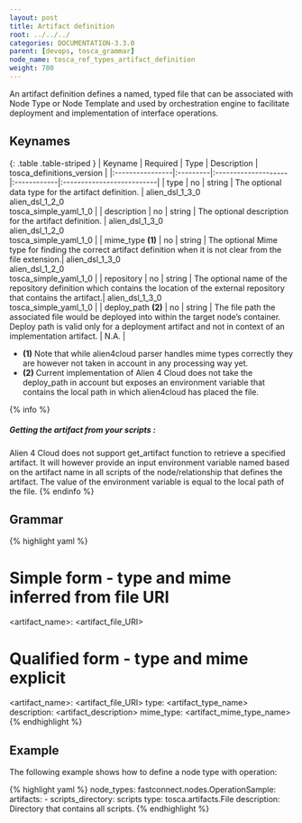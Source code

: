 ```yaml
---
layout: post
title: Artifact definition
root: ../../../
categories: DOCUMENTATION-3.3.0
parent: [devops, tosca_grammar]
node_name: tosca_ref_types_artifact_definition
weight: 700
---
```


An artifact definition defines a named, typed file that can be associated with Node Type or Node Template and used by orchestration engine to facilitate deployment and implementation of interface operations.

## Keynames

{: .table .table-striped }
| Keyname         | Required | Type                | Description | tosca_definitions_version |
|:----------------|:---------|:--------------------|:------------|:--------------------------|
| type | no | string | The optional data type for the artifact definition. | alien_dsl_1_3_0<br> alien_dsl_1_2_0<br> tosca_simple_yaml_1_0 |
| description | no | string | The optional description for the artifact definition. | alien_dsl_1_3_0<br> alien_dsl_1_2_0<br> tosca_simple_yaml_1_0 |
| mime_type __(1)__ | no | string | The optional Mime type for finding the correct artifact definition when it is not clear from the file extension.| alien_dsl_1_3_0<br> alien_dsl_1_2_0<br> tosca_simple_yaml_1_0 |
| repository | no | string | The optional name of the repository definition which contains the location of the external repository that contains the artifact.| alien_dsl_1_3_0<br> tosca_simple_yaml_1_0 |
| deploy_path __(2)__ | no | string | The file path the associated file would be deployed into within the target node’s container.<br> Deploy path is valid only for a deployment artifact and not in context of an implementation artifact. | N.A. |

* __(1)__ Note that while alien4cloud parser handles mime types correctly they are however not taken in account in any processing way yet.
* __(2)__ Current implementation of Alien 4 Cloud does not take the deploy_path in account but exposes an environment variable that contains the local path in which alien4cloud has placed the file.

{% info %}
<h5>Getting the artifact from your scripts :</h5>
Alien 4 Cloud does not support get_artifact function to retrieve a specified artifact. It will however provide an input environment variable named based on the artifact name in all scripts of the node/relationship that defines the artifact.
The value of the environment variable is equal to the local path of the file.
{% endinfo %}

## Grammar

{% highlight yaml %}
# Simple form - type and mime inferred from file URI
<artifact_name>: <artifact_file_URI>

# Qualified form - type and mime explicit
<artifact_name>: <artifact_file_URI>
type: <artifact_type_name>
description: <artifact_description>
mime_type: <artifact_mime_type_name>
{% endhighlight %}

## Example

The following example shows how to define a node type with operation:

{% highlight yaml %}
node_types:
  fastconnect.nodes.OperationSample:
    artifacts:
      - scripts_directory: scripts
        type: tosca.artifacts.File
        description: Directory that contains all scripts.
{% endhighlight %}
